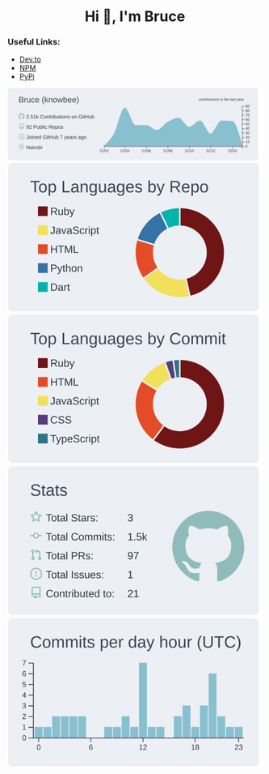 <h1 align="center">Hi 👋, I'm Bruce</h1>

### Useful Links:

- [Dev.to](https://dev.to/knowbee)
- [NPM](https://www.npmjs.com/~knowbee)
- [PyPi](https://pypi.org/user/knowbee/)

[![](https://raw.githubusercontent.com/knowbee/knowbee/master/profile-summary-card-output/nord_bright/0-profile-details.svg)](https://github.com/vn7n24fzkq/github-profile-summary-card-output-cards)
[![](https://raw.githubusercontent.com/knowbee/knowbee/master/profile-summary-card-output/nord_bright/1-repos-per-language.svg)](https://github.com/vn7n24fzkq/github-profile-summary-card-output-cards) [![](https://raw.githubusercontent.com/knowbee/knowbee/master/profile-summary-card-output/nord_bright/2-most-commit-language.svg)](https://github.com/vn7n24fzkq/github-profile-summary-card-output-cards)
[![](https://raw.githubusercontent.com/knowbee/knowbee/master/profile-summary-card-output/nord_bright/3-stats.svg)](https://github.com/vn7n24fzkq/github-profile-summary-card-output-cards) [![](https://raw.githubusercontent.com/knowbee/knowbee/master/profile-summary-card-output/nord_bright/4-productive-time.svg)](https://github.com/vn7n24fzkq/github-profile-summary-card-output-cards)
